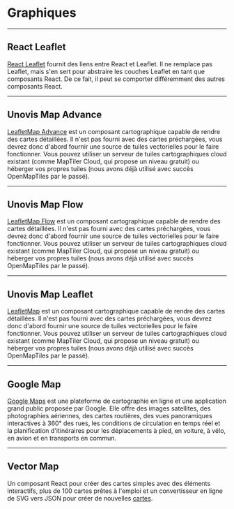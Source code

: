 # Graphiques

---

## React Leaflet

[React Leaflet](https://react-leaflet.js.org/) fournit des liens entre React et Leaflet. Il ne remplace pas Leaflet, mais s'en sert pour abstraire les couches Leaflet en tant que composants React. De ce fait, il peut se comporter différemment des autres composants React.

---

## Unovis Map Advance

[LeafletMap Advance](https://unovis.dev/gallery/view/?collection=Maps&title=Advanced%20Leaflet%20Map) est un composant cartographique capable de rendre des cartes détaillées. Il n'est pas fourni avec des cartes préchargées, vous devrez donc d'abord fournir une source de tuiles vectorielles pour le faire fonctionner. Vous pouvez utiliser un serveur de tuiles cartographiques cloud existant (comme MapTiler Cloud, qui propose un niveau gratuit) ou héberger vos propres tuiles (nous avons déjà utilisé avec succès OpenMapTiles par le passé).

---

## Unovis Map Flow

[LeafletMap Flow](https://unovis.dev/gallery/view/?collection=Maps&title=Leaflet%20Flow%20Map) est un composant cartographique capable de rendre des cartes détaillées. Il n'est pas fourni avec des cartes préchargées, vous devrez donc d'abord fournir une source de tuiles vectorielles pour le faire fonctionner. Vous pouvez utiliser un serveur de tuiles cartographiques cloud existant (comme MapTiler Cloud, qui propose un niveau gratuit) ou héberger vos propres tuiles (nous avons déjà utilisé avec succès OpenMapTiles par le passé).

---

## Unovis Map Leaflet

[LeafletMap](https://unovis.dev/gallery/view/?collection=Maps&title=Basic%20Leaflet%20Map) est un composant cartographique capable de rendre des cartes détaillées. Il n'est pas fourni avec des cartes préchargées, vous devrez donc d'abord fournir une source de tuiles vectorielles pour le faire fonctionner. Vous pouvez utiliser un serveur de tuiles cartographiques cloud existant (comme MapTiler Cloud, qui propose un niveau gratuit) ou héberger vos propres tuiles (nous avons déjà utilisé avec succès OpenMapTiles par le passé).

---

## Google Map

[Google Maps](https://www.google.com/maps) est une plateforme de cartographie en ligne et une application grand public proposée par Google. Elle offre des images satellites, des photographies aériennes, des cartes routières, des vues panoramiques interactives à 360° des rues, les conditions de circulation en temps réel et la planification d'itinéraires pour les déplacements à pied, en voiture, à vélo, en avion et en transports en commun.

---

## Vector Map

Un composant React pour créer des cartes simples avec des éléments interactifs, plus de 100 cartes prêtes à l'emploi et un convertisseur en ligne de SVG vers JSON pour créer de nouvelles [cartes](https://react-vector-maps.netlify.app/).

